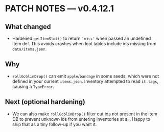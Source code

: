 # PATCH NOTES — v0.4.12.1

## What changed
- Hardened `getItemSlot()` to return `'misc'` when passed an undefined item def. This avoids crashes when loot tables include ids missing from `data/items.json`.

## Why
- `rollGoblinDrop()` can emit `apple`/`bandage` in some seeds, which were not defined in your current `items.json`. Inventory attempted to read `it.tags`, causing a `TypeError`.

## Next (optional hardening)
- We can also make `rollGoblinDrop()` filter out ids not present in the item DB to prevent unknown ids from entering inventories at all. Happy to ship that as a tiny follow-up if you want it.

